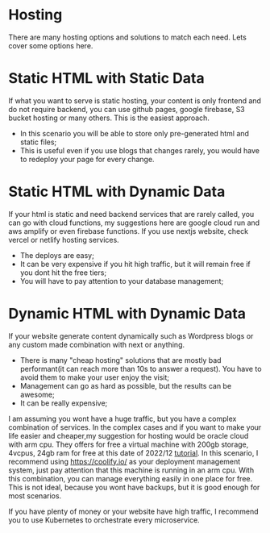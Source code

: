 # Hosting

There are many hosting options and solutions to match each need. Lets cover some options here.

# Static HTML with Static Data
If what you want to serve is static hosting, your content is only frontend and do not require backend, you can use 
github pages, google firebase, S3 bucket hosting or many others. This is the easiest approach. 
- In this scenario you will be able to store only pre-generated html and static files;
- This is useful even if you use blogs that changes rarely, you would have to redeploy your page for every change.

# Static HTML with Dynamic Data
If your html is static and need backend services that are rarely called, you can go with cloud functions, my 
suggestions here are google cloud run and aws amplify or even firebase functions. If you use nextjs website, check 
vercel or netlify hosting services. 
- The deploys are easy;
- It can be very expensive if you hit high traffic, but it will remain free if you dont hit the free tiers;
- You will have to pay attention to your database management;

# Dynamic HTML with Dynamic Data
If your website generate content dynamically such as Wordpress blogs or any custom made combination with next or 
anything.
- There is many "cheap hosting" solutions that are mostly bad performant(it can reach more than 10s to answer a 
  request). You have to avoid them to make your user enjoy the visit;
- Management can go as hard as possible, but the results can be awesome;
- It can be really expensive;

I am assuming you wont have a huge traffic, but you have a complex combination of services. In the complex cases
and if you want to make your life easier and cheaper,my suggestion for hosting would be oracle cloud with arm cpu. 
They offers for free a virtual machine with 200gb storage, 4vcpus, 24gb ram for free at this date of 2022/12 
[tutorial](https://www.youtube.com/watch?v=NKc3k7xceT8). In this scenario, I recommend using https://coolify.io/ as 
your deployment management system, just pay attention that this machine is running in an arm cpu. With this 
combination, you can manage everything easily in one place for free. This is not ideal, because you wont have 
backups, but it is good enough for most scenarios.

If you have plenty of money or your website have high traffic, I recommend you to use Kubernetes to orchestrate 
every microservice.